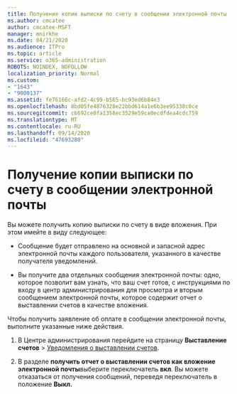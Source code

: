 ```yaml
---
title: Получение копии выписки по счету в сообщении электронной почты
ms.author: cmcatee
author: cmcatee-MSFT
manager: mnirkhe
ms.date: 04/21/2020
ms.audience: ITPro
ms.topic: article
ms.service: o365-administration
ROBOTS: NOINDEX, NOFOLLOW
localization_priority: Normal
ms.custom:
- "1643"
- "9000137"
ms.assetid: fe76166c-afd2-4c99-b565-bc93ed6b84e3
ms.openlocfilehash: 8bd05fe4876328e22bbd614a1e6b3ee95338c0ce
ms.sourcegitcommit: c6692ce0fa1358ec3529e59ca0ecdfdea4cdc759
ms.translationtype: MT
ms.contentlocale: ru-RU
ms.lasthandoff: 09/14/2020
ms.locfileid: "47693280"
---
```

# <a name="receive-copy-of-your-billing-statement-in-email"></a>Получение копии выписки по счету в сообщении электронной почты

Вы можете получить копию выписки по счету в виде вложения. При этом имейте в виду следующее:
  
- Сообщение будет отправлено на основной и запасной адрес электронной почты каждого пользователя, указанного в качестве получателя уведомлений.

- Вы получите два отдельных сообщения электронной почты: одно, которое позволит вам узнать, что ваш счет готов, с инструкциями по входу в центр администрирования для просмотра и вторым сообщением электронной почты, которое содержит отчет о выставлении счетов в качестве вложения.

Чтобы получить заявление об оплате в сообщении электронной почты, выполните указанные ниже действия.
  
1. В Центре администрирования перейдите на страницу **Выставление счетов** \> [Уведомления о выставлении счетов](https://go.microsoft.com/fwlink/p/?linkid=853212).

2. В разделе **получить отчет о выставлении счетов как вложение электронной почты**выберите переключатель **вкл**. Вы можете отказаться от получения сообщений, переведя переключатель в положение **Выкл.**